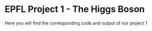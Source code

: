 # EPFL Project 1 - The Higgs Boson
Here you will find the corresponding code and output of our project 1 
